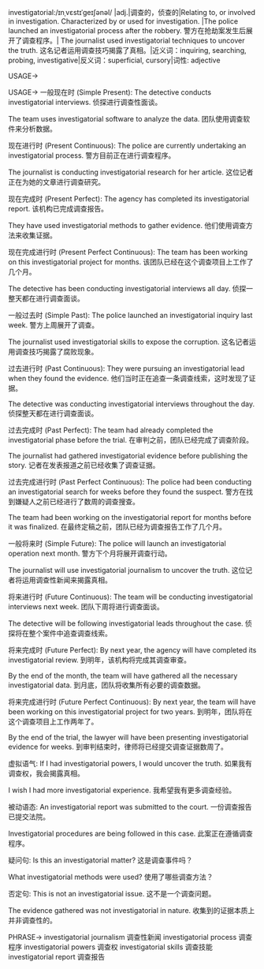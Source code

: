 investigatorial:/ɪnˌvɛstɪˈɡeɪʃənəl/ |adj.|调查的，侦查的|Relating to, or involved in investigation.  Characterized by or used for investigation. |The police launched an investigatorial process after the robbery. 警方在抢劫案发生后展开了调查程序。| The journalist used investigatorial techniques to uncover the truth.  这名记者运用调查技巧揭露了真相。|近义词：inquiring, searching, probing, investigative|反义词：superficial, cursory|词性: adjective

USAGE->

USAGE->
一般现在时 (Simple Present):
The detective conducts investigatorial interviews.  侦探进行调查性面谈。

The team uses investigatorial software to analyze the data.  团队使用调查软件来分析数据。

现在进行时 (Present Continuous):
The police are currently undertaking an investigatorial process. 警方目前正在进行调查程序。

The journalist is conducting investigatorial research for her article.  这位记者正在为她的文章进行调查研究。

现在完成时 (Present Perfect):
The agency has completed its investigatorial report. 该机构已完成调查报告。

They have used investigatorial methods to gather evidence. 他们使用调查方法来收集证据。


现在完成进行时 (Present Perfect Continuous):
The team has been working on this investigatorial project for months.  该团队已经在这个调查项目上工作了几个月。

The detective has been conducting investigatorial interviews all day.  侦探一整天都在进行调查面谈。

一般过去时 (Simple Past):
The police launched an investigatorial inquiry last week. 警方上周展开了调查。

The journalist used investigatorial skills to expose the corruption. 这名记者运用调查技巧揭露了腐败现象。

过去进行时 (Past Continuous):
They were pursuing an investigatorial lead when they found the evidence.  他们当时正在追查一条调查线索，这时发现了证据。

The detective was conducting investigatorial interviews throughout the day.  侦探整天都在进行调查面谈。


过去完成时 (Past Perfect):
The team had already completed the investigatorial phase before the trial.  在审判之前，团队已经完成了调查阶段。

The journalist had gathered investigatorial evidence before publishing the story.  记者在发表报道之前已经收集了调查证据。

过去完成进行时 (Past Perfect Continuous):
The police had been conducting an investigatorial search for weeks before they found the suspect. 警方在找到嫌疑人之前已经进行了数周的调查搜查。

The team had been working on the investigatorial report for months before it was finalized.  在最终定稿之前，团队已经为调查报告工作了几个月。


一般将来时 (Simple Future):
The police will launch an investigatorial operation next month. 警方下个月将展开调查行动。

The journalist will use investigatorial journalism to uncover the truth.  这位记者将运用调查性新闻来揭露真相。

将来进行时 (Future Continuous):
The team will be conducting investigatorial interviews next week.  团队下周将进行调查面谈。

The detective will be following investigatorial leads throughout the case.  侦探将在整个案件中追查调查线索。


将来完成时 (Future Perfect):
By next year, the agency will have completed its investigatorial review.  到明年，该机构将完成其调查审查。

By the end of the month, the team will have gathered all the necessary investigatorial data.  到月底，团队将收集所有必要的调查数据。


将来完成进行时 (Future Perfect Continuous):
By next year, the team will have been working on this investigatorial project for two years.  到明年，团队将在这个调查项目上工作两年了。

By the end of the trial, the lawyer will have been presenting investigatorial evidence for weeks. 到审判结束时，律师将已经提交调查证据数周了。

虚拟语气:
If I had investigatorial powers, I would uncover the truth. 如果我有调查权，我会揭露真相。

I wish I had more investigatorial experience.  我希望我有更多调查经验。

被动语态:
An investigatorial report was submitted to the court.  一份调查报告已提交法院。

Investigatorial procedures are being followed in this case.  此案正在遵循调查程序。

疑问句:
Is this an investigatorial matter?  这是调查事件吗？

What investigatorial methods were used?  使用了哪些调查方法？

否定句:
This is not an investigatorial issue. 这不是一个调查问题。

The evidence gathered was not investigatorial in nature. 收集到的证据本质上并非调查性的。



PHRASE->
investigatorial journalism 调查性新闻
investigatorial process 调查程序
investigatorial powers 调查权
investigatorial skills 调查技能
investigatorial report 调查报告
